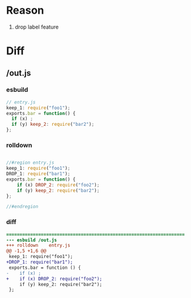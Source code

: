 # Reason
1. drop label feature
# Diff
## /out.js
### esbuild
```js
// entry.js
keep_1: require("foo1");
exports.bar = function() {
  if (x) ;
  if (y) keep_2: require("bar2");
};
```
### rolldown
```js

//#region entry.js
keep_1: require("foo1");
DROP_1: require("bar1");
exports.bar = function() {
	if (x) DROP_2: require("foo2");
	if (y) keep_2: require("bar2");
};

//#endregion
```
### diff
```diff
===================================================================
--- esbuild	/out.js
+++ rolldown	entry.js
@@ -1,5 +1,6 @@
 keep_1: require("foo1");
+DROP_1: require("bar1");
 exports.bar = function () {
-    if (x) ;
+    if (x) DROP_2: require("foo2");
     if (y) keep_2: require("bar2");
 };

```